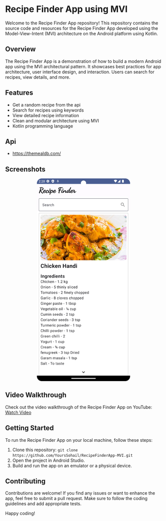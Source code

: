 # Recipe Finder App using MVI

Welcome to the Recipe Finder App repository! This repository contains the source code and resources for the Recipe Finder App developed using the Model-View-Intent (MVI) architecture on the Android platform using Kotlin.

## Overview

The Recipe Finder App is a demonstration of how to build a modern Android app using the MVI architectural pattern. It showcases best practices for app architecture, user interface design, and interaction. Users can search for recipes, view details, and more.

## Features

- Get a random recipe from the api
- Search for recipes using keywords
- View detailed recipe information
- Clean and modular architecture using MVI
- Kotlin programming language

## Api
 - https://themealdb.com/

## Screenshots

<p align="center">
  <img src="screenshot.png" alt="Screenshot 1" width="300" />
</p>

## Video Walkthrough

Check out the video walkthrough of the Recipe Finder App on YouTube: [Watch Video](https://youtu.be/xZ_A6kYfMEg)

## Getting Started

To run the Recipe Finder App on your local machine, follow these steps:

1. Clone this repository: `git clone https://github.com/YoursSohail/RecipeFinderApp-MVI.git`
2. Open the project in Android Studio.
3. Build and run the app on an emulator or a physical device.

## Contributing

Contributions are welcome! If you find any issues or want to enhance the app, feel free to submit a pull request. Make sure to follow the coding guidelines and add appropriate tests.

Happy coding!
